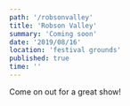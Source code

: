 ```yaml
---
path: '/robsonvalley'
title: 'Robson Valley'
summary: 'Coming soon'
date: '2019/08/16'
location: 'festival grounds'
published: true
time: ''
---
```


Come on out for a great show!
